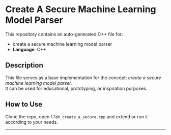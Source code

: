 # Create A Secure Machine Learning Model Parser

This repository contains an auto-generated C++ file for:

- create a secure machine learning model parser
- **Language**: C++

## Description

This file serves as a base implementation for the concept: *create a secure machine learning model parser*.  
It can be used for educational, prototyping, or inspiration purposes.

## How to Use

Clone the repo, open `l7ah_create_a_secure.cpp` and extend or run it according to your needs.

---


